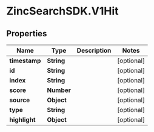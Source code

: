 # ZincSearchSDK.V1Hit

## Properties

Name | Type | Description | Notes
------------ | ------------- | ------------- | -------------
**timestamp** | **String** |  | [optional] 
**id** | **String** |  | [optional] 
**index** | **String** |  | [optional] 
**score** | **Number** |  | [optional] 
**source** | **Object** |  | [optional] 
**type** | **String** |  | [optional] 
**highlight** | **Object** |  | [optional] 


